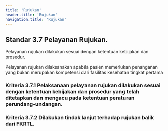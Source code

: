 ```yaml
---
title: 'Rujukan'
header.title: 'Rujukan'
navigation.title: 'Rujukan'
---
```


## Standar 3.7 Pelayanan Rujukan. 



Pelayanan rujukan dilakukan sesuai dengan ketentuan kebijakan dan prosedur. 

Pelayanan rujukan dilaksanakan apabila pasien memerlukan penanganan yang bukan merupakan kompetensi dari fasilitas kesehatan tingkat pertama 

### Kriteria 3.7.1 Pelaksanaan pelayanan rujukan dilakukan sesuai dengan ketentuan kebijakan dan prosedur yang telah ditetapkan dan mengacu pada ketentuan peraturan perundang-undangan. 

### Kriteria 3.7.2 Dilakukan tindak lanjut terhadap rujukan balik dari FKRTL. 


